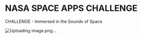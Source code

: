 # NASA SPACE APPS CHALLENGE

CHALLENGE - Immersed in the Sounds of Space

![Uploading image.png…]()
